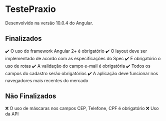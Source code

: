 # TestePraxio

Desenvolvido na versão 10.0.4 do Angular.

## Finalizados
:heavy_check_mark: O uso do framework Angular 2+ é obrigatório
:heavy_check_mark: O layout deve ser implementado de acordo com as especificações do Spec
:heavy_check_mark: É obrigatório o uso de rotas
:heavy_check_mark: A validação do campo e-mail é obrigatória
:heavy_check_mark: Todos os campos do cadastro serão obrigatórios
:heavy_check_mark: A aplicação deve funcionar nos navegadores mais recentes do mercado

## Não Finalizados
:x: O uso de máscaras nos campos CEP, Telefone, CPF é obrigatório
:x: Uso da API